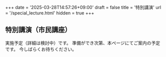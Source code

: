 +++
date = '2025-03-28T14:57:26+09:00'
draft = false
title = '特別講演'
url = '/special_lecture.html'
hidden = true
+++

## 特別講演（市民講座）
実施予定（詳細は検討中）です。
準備ができ次第、本ページにてご案内の予定です。
今しばらくお待ちください。
